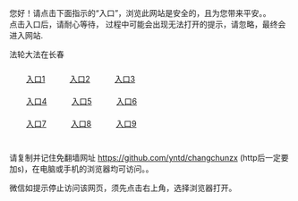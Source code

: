 您好！请点击下面指示的“入口”，浏览此网站是安全的，且为您带来平安。。 <br/>
点击入口后，请耐心等待， 过程中可能会出现无法打开的提示，请忽略，最终会进入网站. </br>

法轮大法在长春<br/>
<div style="padding:10px"><a style="margin:20px" target="_blank" href="https://d3ugv64ybrni2d.cloudfront.net/2Qpsp?mwizj" id="ccLink1" rel="nofollow">入口1</a> <a target="_blank" style="margin:20px" href="https://d3igyomtl5bayt.cloudfront.net/2Qpsp?awlvqvzb" id="ccLink2" rel="nofollow">入口2</a> <a style="margin:20px" target="_blank" href="https://d27dbnw73vo9z2.cloudfront.net/2Qpsp?mfzaaffq" id="ccLink3" rel="nofollow">入口3</a></div>

<div style="padding:10px" ><a style="margin:20px" target="_blank" href="https://d3ugv64ybrni2d.cloudfront.net/2Qpsp?mwizj" id="ccLink4" rel="nofollow">入口4</a> <a style="margin:20px" href="https://d3igyomtl5bayt.cloudfront.net/2Qpsp?awlvqvzb" target="_blank" id="ccLink5" rel="nofollow">入口5</a> <a style="margin:20px" href="https://d27dbnw73vo9z2.cloudfront.net/2Qpsp?mfzaaffq" target="_blank" id="ccLink6" rel="nofollow">入口6</a></div>

<div style="padding:10px"><a style="margin:20px" target="_blank" href="https://d3ugv64ybrni2d.cloudfront.net/2Qpsp?mwizj" id="ccLink7" rel="nofollow">入口7</a> <a style="margin:20px" href="https://d3igyomtl5bayt.cloudfront.net/2Qpsp?awlvqvzb" target="_blank" id="ccLink8" rel="nofollow">入口8</a> <a style="margin:20px" target="_blank" href="https://d27dbnw73vo9z2.cloudfront.net/2Qpsp?mfzaaffq" id="ccLink9" rel="nofollow">入口9</a></div>

<br/>



请复制并记住免翻墙网址 https://github.com/yntd/changchunzx (http后一定要加s)，在电脑或手机的浏览器均可访问。。<br/>

微信如提示停止访问该网页，须先点击右上角，选择浏览器打开。
